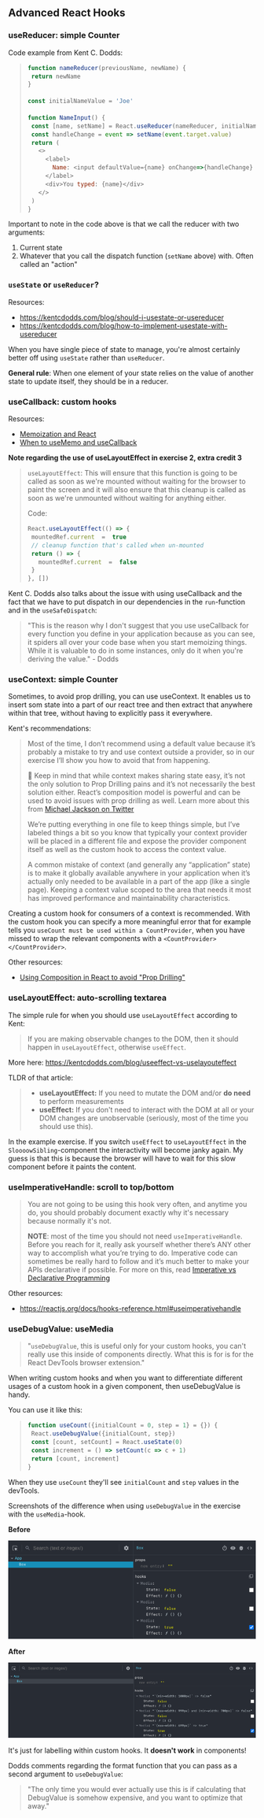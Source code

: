 ## Advanced React Hooks

### useReducer: simple Counter

Code example from Kent C. Dodds:
>```javascript
>function nameReducer(previousName, newName) {
>  return newName
>}
>
>const initialNameValue = 'Joe'
>
>function NameInput() {
>  const [name, setName] = React.useReducer(nameReducer, initialNameValue)
>  const handleChange = event => setName(event.target.value)
>  return (
>    <>
>      <label>
>        Name: <input defaultValue={name} onChange=>{handleChange} />
>      </label>
>      <div>You typed: {name}</div>
>    </>
>  )
>}
>```

Important to note in the code above is that we call the reducer with two arguments:
1. Current state
2. Whatever that you call the dispatch function (`setName` above) with. Often called an "action"

###  `useState` or `useReducer`?
Resources:
* https://kentcdodds.com/blog/should-i-usestate-or-usereducer
* https://kentcdodds.com/blog/how-to-implement-usestate-with-usereducer

When you have single piece of state to manage, you're almost certainly better off using `useState` rather than `useReducer`.

**General rule**: When one element of your state relies on the value of another  state to update itself, they should be in a reducer.

### useCallback: custom hooks

Resources:
* [Memoization and React](https://epicreact.dev/memoization-and-react/)
* [When to useMemo and useCallback](https://kentcdodds.com/blog/usememo-and-usecallback)

**Note regarding the use of useLayoutEffect in exercise 2, extra credit 3**
> `useLayoutEffect`: This will ensure that this function is going to be called as soon as we're mounted without waiting for the browser to paint the screen and it will also ensure that this cleanup is called as soon as we're unmounted without waiting for anything either.
> 
> Code:
> ```js
> React.useLayoutEffect(() => {
>  mountedRef.current  =  true
>  // cleanup function that's called when un-mounted
>  return () => {
>    mountedRef.current  =  false
>  }
>}, [])
> ```

Kent C. Dodds also talks about the issue with using useCallback and the fact that we have to put dispatch in our dependencies in the `run`-function and in the `useSafeDispatch`:

> "This is the reason why I don't suggest that you use useCallback for every function you define in your application because as you can see, it spiders all over your code base when you start memoizing things. While it is valuable to do in some instances, only do it when you're deriving the value." - Dodds

### useContext: simple Counter
Sometimes, to avoid prop drilling, you can use useContext. It enables us to insert som state into a part of our react tree and then extract that anywhere within that tree, without having to explicitly pass it everywhere.

Kent's recommendations:
>Most of the time, I don’t recommend using a default value because it’s probably a mistake to try and use context outside a provider, so in our exercise I’ll show you how to avoid that from happening.
>
>🦉 Keep in mind that while context makes sharing state easy, it’s not the only solution to Prop Drilling pains and it’s not necessarily the best solution either. React’s composition model is powerful and can be used to avoid issues with prop drilling as well. Learn more about this from  [Michael Jackson on Twitter](https://twitter.com/mjackson/status/1195495535483817984) 
>
>We’re putting everything in one file to keep things simple, but I’ve labeled things a bit so you know that typically your context provider will be placed in a different file and expose the provider component itself as well as the custom hook to access the context value.
>
>A common mistake of context (and generally any “application” state) is to make it globally available anywhere in your application when it’s actually only needed to be available in a part of the app (like a single page). Keeping a context value scoped to the area that needs it most has improved performance and maintainability characteristics.

Creating a custom hook for consumers of a context is recommended. With the custom hook you can specify a more meaningful error that for example tells you `useCount must be used within a CountProvider`, when you have missed to wrap the relevant components with a `<CountProvider></CountProvider>`.

Other resources:
* [Using Composition in React to avoid "Prop Drilling"](https://www.youtube.com/watch?v=3XaXKiXtNjw)

### useLayoutEffect: auto-scrolling textarea

The simple rule for when you should use `useLayoutEffect` according to Kent:
> If you are making observable changes to the DOM, then it should happen in `useLayoutEffect`, otherwise `useEffect`.

More here: https://kentcdodds.com/blog/useeffect-vs-uselayouteffect

TLDR of that article:
> -   **useLayoutEffect:**  If you need to mutate the DOM and/or  **do need**  to perform measurements
>-   **useEffect:**  If you don't need to interact with the DOM at all or your DOM changes are unobservable (seriously, most of the time you should use this).

In the example exercise. If you switch `useEffect` to `useLayoutEffect` in the `SloooowSibling`-component the interactivity will become janky again. My guess is that this is because the browser will have to wait for this slow component before it paints the content. 

### useImperativeHandle: scroll to top/bottom

> You are not going to be using this hook very often, and anytime you do, you should probably document exactly why it's necessary because normally it's not.
>  
>  **NOTE**: most of the time you should not need  `useImperativeHandle`. Before you reach for it, really ask yourself whether there’s ANY other way to accomplish what you’re trying to do. Imperative code can sometimes be really hard to follow and it’s much better to make your APIs declarative if possible. For more on this, read  [Imperative vs Declarative Programming](https://tylermcginnis.com/imperative-vs-declarative-programming/)

Other resources:
* https://reactjs.org/docs/hooks-reference.html#useimperativehandle

### useDebugValue: useMedia

> "`useDebugValue`, this is useful only for your custom hooks, you can't really use this inside of components directly. What this is for is for the React DevTools browser extension."

When writing custom hooks and when you want to differentiate different usages of a custom hook in a given component, then useDebugValue is handy.

You can use it like this:
>```javascript
>function useCount({initialCount = 0, step = 1} = {}) {
>  React.useDebugValue({initialCount, step})
>  const [count, setCount] = React.useState(0)
>  const increment = () => setCount(c => c + 1)
>  return [count, increment]
>}
>```

When they use `useCount` they'll see `initialCount` and `step` values in the devTools.

Screenshots of the difference when using `useDebugValue` in the exercise with the `useMedia`-hook.

**Before**

![Before useDebugValue](https://github.com/esplito/coding-notes/blob/master/before_useDebugValue.png?raw=true)

**After**

![After useDebugValue](https://github.com/esplito/coding-notes/blob/master/after_useDebugValue.png?raw=true)

It's just for labelling within custom hooks. It **doesn't work** in components!

Dodds comments regarding the format function that you can pass as a second argument to `useDebugValue`:
>"The only time you would ever actually use this is if calculating that DebugValue is somehow expensive, and you want to optimize that away."


<!--stackedit_data:
eyJoaXN0b3J5IjpbLTE2MTU3NzU2MSw4MzMxNzk0NDQsLTEyMT
I1NzEzMzIsLTExMTg1MDU4NjYsLTExNDExMTg1ODIsLTgzODE0
MzUyLC0xODEzNjY3ODQ1LDQzMTY3MzUyMSwtNTQ2NTg3NjEzLC
0xNzQ0NTc2ODA2LC03NzgzMzAyNjQsLTg1MTg2MzgzOSwyMTM0
MTMyMDMsLTcyNjU2MTI0Myw2NTA0NTI3NTEsMjIyNzg0ODUzLD
E0NzU4NTI2MSwtMzU0MDg0MjUyLDE4MTYwNDUwNTIsNTYyMzAx
NzE1XX0=
-->